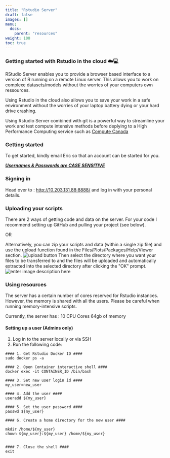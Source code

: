 ```yaml
---
title: "Rstudio Server"
draft: false
images: []
menu:
  docs:
    parent: "resources"
weight: 100
toc: true
---
```


### Getting started with Rstudio in the cloud ☁️💻

RStudio Server enables you to provide a browser based interface to a version of R running on a remote Linux server.
This allows you to work on complexe datasets/models without the worries of your computers own ressources.

Using Rstudio in the cloud also allows you to save your work in a safe environment without the worries of your laptop battery dying or your hard drive crashing.

Using Rstudio Server combined with git is a powerful way to streamline your work and test compute intensive methods before deplying to a High Performance Computing service such as [Compute Canada](https://ccdb.computecanada.ca/security/login)

### Getting started

To get started, kindly email Eric so that an account can be started for you.

<ins>***Usernames & Passwords are CASE SENSITIVE***</ins>

### Signing in

Head over to : http://10.203.131.88:8888/ and log in with your personal details.

### Uploading your scripts

There are 2 ways of getting code and data on the server. For your code I recommend setting up GitHub and pulling your project (see below).

OR

Alternatively, you can zip your scripts and data (within a single zip file) and use the upload function found in the Files/Plots/Packages/Help/Viewer section.
![upload button](https://community-cdn.rstudio.com/uploads/default/original/2X/9/91a128299a9d910f84279be9ecd89b60aa15f20b.png)
Then select the directory where you want your files to be transferred to and the files will be uploaded and automatically extracted into the selected directory after clicking the "OK" prompt.
![enter image description here](https://wordpress.appsilon.com/wp-content/uploads/2022/02/uploading-dataset-to-rstudio-cloud.png)

### Using resources

The server has a certain number of cores reserved for Rstudio instances. However, the memory is shared with all the users. Please be careful when running memory-intensive scripts.

Currently, the server has :
10 CPU Cores
64gb of memory

#### Setting up a user (Admins only)

1. Log in to the server locally or via SSH
2. Run the following code:

```console
#### 1. Get Rstudio Docker ID ####
sudo docker ps -a

#### 2. Open Container interactive shell ####
docker exec -it CONTAINER_ID /bin/bash

#### 3. Set new user login id ####
my_user=new_user

#### 4. Add the user ####
useradd ${my_user}
 
#### 5. Set the user password ####
passwd ${my_user}
 
#### 6. Create a home directory for the new user ####

mkdir /home/${my_user}
chown ${my_user}:${my_user} /home/${my_user}


#### 7. Close the shell ####
exit
```
